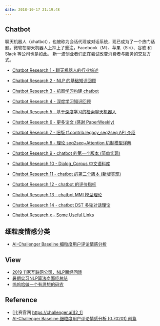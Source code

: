 ```yaml
---
date: 2018-10-17 21:19:48
---
```


## Chatbot

                聊天机器人（chatbot），也被称为会话代理或对话系统，现已成为了一个热门话题。微软在聊天机器人上押上了重注，Facebook（M）、苹果（Siri）、谷歌 和 Slack 等公司也是如此。 新一波创业者们正在尝试改变消费者与服务的交互方式。

- [Chatbot Research 1 - 聊天机器人的行业综述][b1]

- [Chatbot Research 2 - NLP 的基础知识回顾][b2]

- [Chatbot Research 3 - 机器学习构建 chatbot][b3]

- [Chatbot Research 4 - 深度学习知识回顾][b4]

- [Chatbot Research 5 - 基于深度学习的检索聊天机器人][b5]

- [Chatbot Research 6 - 更多论文 (感谢 PaperWeekly)][b6]

- [Chatbot Research 7 - 旧版 tf.contrib.legacy_seq2seq API 介绍][b7]

- [Chatbot Research 8 - 理论 seq2seq+Attention 机制模型详解][b8]

- [Chatbot Research 9 - chatbot 的第一个版本 (简单实现)][b9]

- [Chatbot Research 10 - Dialog_Corpus 中文语料库][b10]

- [Chatbot Research 11 - chatbot 的第二个版本 (新版实现)][0]

- [Chatbot Research 12 - chatbot 的评价指标][0]

- [Chatbot Research 13 - chatbot MMI 模型理论][0]

- [Chatbot Research 14 - chatbot DST 多轮对话理论][0]

- [Chatbot Research x - Some Useful Links][bot5_1]

[0]: /chatbot
[b1]: /2019/08/11/chatbot/chatbot-research1/
[b2]: /2019/08/12/chatbot/chatbot-research2/
[b3]: /2019/08/13/chatbot/chatbot-research3/
[b4]: /2019/08/14/chatbot/chatbot-research4/
[b5]: /2019/08/15/chatbot/chatbot-research5/
[b6]: /2019/08/16/chatbot/chatbot-research6/
[b7]: /2019/08/17/chatbot/chatbot-research7/
[b8]: /3017/11/17/chatbot/chatbot-research8/
[b9]:/3017/11/26/chatbot/chatbot-research9/
[b10]: /2019/08/20/chatbot/chatbot-research10/

[bot5_1]: /2019/08/15/chatbot/chatbot-research5_1/

## 细粒度情感分类

- [AI-Challenger Baseline 细粒度用户评论情感分析][2_2]

## View

- [2019 11家互联网公司，NLP面经回馈][v1]
- [暑期实习NLP算法岗面经总结][v2]
- [呜呜哈做一个有思想的码农][v3]

[v1]: https://zhuanlan.zhihu.com/p/46999592
[v2]: https://zhuanlan.zhihu.com/p/36387348
[v3]: https://www.zhihu.com/people/liu-he-he-44/posts

## Reference

- [比赛官网 https://challenger.ai][2_1]
- [AI-Challenger Baseline 细粒度用户评论情感分析 (0.70201) 前篇][2_1]

[2_1]: https://challenger.ai/competition/fsauor2018
[2_2]: https://zhuanlan.zhihu.com/p/47207009
